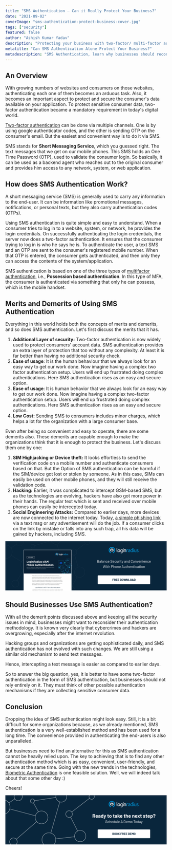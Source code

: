 ```yaml
---
title: "SMS Authentication — Can it Really Protect Your Business?"
date: "2021-09-02"
coverImage: "sms-authentication-protect-business-cover.jpg"
tags: ["security"]
featured: false
author: "Ashish Kumar Yadav"
description: "Protecting your business with two-factor/ multi-factor authentication is a great way to keep unauthorized users away from your confidential data. But are SMS secure enough for this purpose? Are there any other security flaws involved in using SMS for authentication? Let’s find out."
metatitle: "Can SMS Authentication Alone Protect Your Business?"
metadescription: "SMS Authentication, learn why businesses should reconsider their authentication methodology when it comes to Short Messaging Service or SMS."
---
```


## An Overview

With growing numbers of websites and consumers on those websites, authenticating each one of them becomes an arduous task. Also, it becomes an important aspect to protect and secure the consumer's data available on your application.  To protect sensitive consumer data, two-factor authentication became a mandatory requirement in today's digital world.

[Two-factor authentication](https://www.loginradius.com/resource/loginradius-ciam-two-factor-authentication/+) can be done via multiple channels. One is by using google authenticator codes, and the other is sending OTP on the consumer's email. But the easiest and convenient way is to do it via SMS.

SMS stands for **Short Messaging Service**, which you guessed right. The text messages that we get on our mobile phones. This SMS holds an One Time Password (OTP), used to validate the consumer login. So basically, it can be used as a backend agent who reaches out to the original consumer and provides him access to any network, system, or web application.



## How does SMS Authentication Work?

A short messaging service (SMS) is generally used to carry any information to the end-user. It can be information like promotional messages, notifications, or personal texts, but they also carry authentication codes (OTPs). 

Using SMS authentication is quite simple and easy to understand. When a consumer tries to log in to a website, system, or network, he provides the login credentials. On successfully authenticating the login credentials, the server now does a two-factor authentication. It ensures that the consumer trying to log in is who he says he is. To authenticate the user, a text SMS and an OTP are sent to the consumer's registered mobile number. When that OTP is entered, the consumer gets authenticated, and then only they can access the contents of the system/application.



SMS authentication is based on one of the three types of [multifactor authentication](https://www.loginradius.com/blog/start-with-identity/what-is-multi-factor-authentication/), i.e., **Possession based authentication**. In this type of MFA, the consumer is authenticated via something that only he can possess, which is the mobile handset.



## Merits and Demerits of Using SMS Authentication

Everything in this world holds both the concepts of merits and demerits, and so does SMS authentication. Let's first discuss the merits that it has.



1. **Additional Layer of security:** Two-factor authentication is now widely used to protect consumers' account data. SMS authentication provides an extra layer of protection that too without any complexity. At least it is far better than having no additional security check.
2. **Ease of usage**: It is the human behaviour that we always look for an easy way to get our work done. Now imagine having a complex two factor authentication setup. Users will end up frustrated doing complex authentications. Here SMS authentication rises as an easy and secure option.
3. **Ease of usage**: It is human behavior that we always look for an easy way to get our work done. Now imagine having a complex two-factor authentication setup. Users will end up frustrated doing complex authentications. Here SMS authentication rises as an easy and secure option.
4. **Low Cost:** Sending SMS to consumers includes minor charges, which helps a lot for the organization with a large consumer base.

Even after being so convenient and easy to operate, there are some demerits also. These demerits are capable enough to make the organizations think that it is enough to protect the business. Let's discuss them one by one:



1. **SIM Highjacking or Device theft:** It looks effortless to send the verification code on a mobile number and authenticate consumers based on that. But the Option of SMS authentication can be harmful if the SIM/device got lost or stolen by someone. As in this case, SIMs can easily be used on other mobile phones, and they will still receive the validation code.
2. **Hacking:** Earlier, it was complicated to intercept GSM-based SMS, but as the technologies are evolving, hackers have also got more power in their hands. The regular text which is sent and received over mobile phones can easily be intercepted today.
3. **Social Engineering Attacks:** Compared to earlier days, more devices are now connected to the internet today. Today, [a simple phishing link](https://www.loginradius.com/blog/start-with-identity/phishing-for-identity/) via a text msg or any advertisement will do the job. If a consumer clicks on the link by mistake or falls into any such trap, all his data will be gained by hackers, including SMS.


[![phone-auth-DS](phone-auth-DS.png)](https://www.loginradius.com/resource/loginradius-ciam-phone-authentication/)


## Should Businesses Use SMS Authentication?

With all the demerit points discussed above and keeping all the security issues in mind, businesses might want to reconsider their authentication methodology. It is known very clearly that cybercrimes and hackers are overgrowing, especially after the internet revolution. 

Hacking groups and organizations are getting sophisticated daily, and SMS authentication has not evolved with such changes. We are still using a similar old mechanism to send text messages.

Hence, intercepting a text message is easier as compared to earlier days.


So to answer the big question, yes, it is better to have some two-factor authentication in the form of SMS authentication, but businesses should not rely entirely on it. They must think of other possible authentication mechanisms if they are collecting sensitive consumer data.


## Conclusion

Dropping the idea of SMS authentication might look easy. Still, it is a bit difficult for some organizations because, as we already mentioned, SMS authentication is a very well-established method and has been used for a long time. The convenience provided in authenticating the end-users is also unparalleled. 

But businesses need to find an alternative for this as SMS authentication cannot be heavily relied upon. The key to achieving that is to find any other authentication method which is as easy, convenient, user-friendly, and secure at the same time. Going with the new trends in the technologies, [Biometric Authentication](https://www.loginradius.com/blog/start-with-identity/what-is-mob-biometric-authentication/) is one feasible solution. Well, we will indeed talk about that some other day :)

Cheers!


[![LoginRadius Book a Demo](Book-a-demo.png)](https://www.loginradius.com/book-a-demo/)
